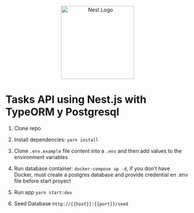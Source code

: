 <p align="center">
  <a href="http://nestjs.com/" target="blank"><img src="https://nestjs.com/img/logo-small.svg" width="200" alt="Nest Logo" /></a>
</p>

# Tasks API using Nest.js with TypeORM y Postgresql

1. Clone repo

2. Install dependencies: `yarn install`

3. Clone `.env.example` file content into a `.env` and then add values to the environment variables

4. Run database container: `docker-compose up -d`, if you don't have Docker, must create a postgres database and provide credential en .env file before start proyect

5. Run app `yarn start:dev`

6. Seed Database `http://{{host}}:{{port}}/seed`
